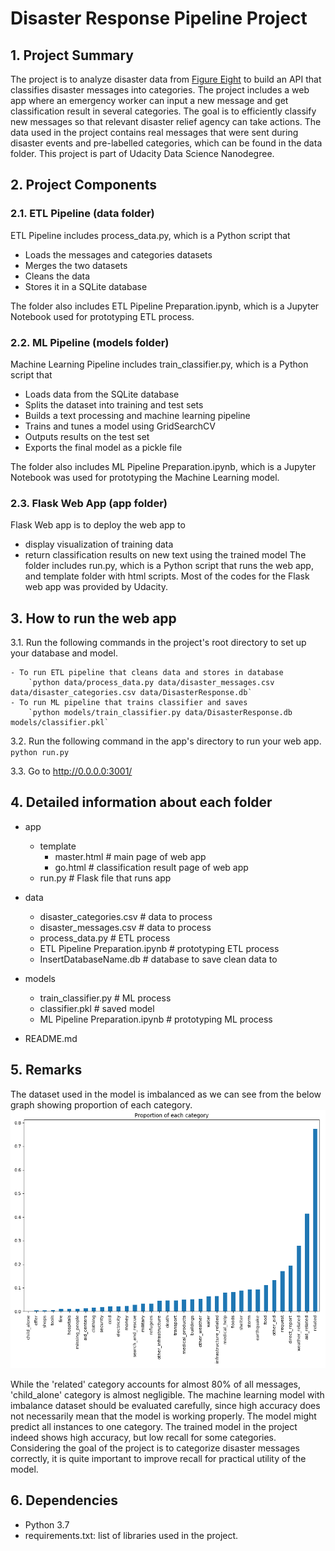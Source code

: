 # Disaster Response Pipeline Project

## 1. Project Summary
The project is to analyze disaster data from [Figure Eight](https://www.figure-eight.com/) to build an API that classifies disaster messages into categories. The project includes a web app where an emergency worker can input a new message and get classification result in several categories. The goal is to efficiently classify new messages so that relevant disaster relief agency can take actions. 
The data used in the project contains real messages that were sent during disaster events and pre-labelled categories, which can be found in the data folder. This project is part of Udacity Data Science Nanodegree.

## 2. Project Components
### 2.1. ETL Pipeline (data folder)
ETL Pipeline includes process_data.py, which is a Python script that 
- Loads the messages and categories datasets
- Merges the two datasets
- Cleans the data
- Stores it in a SQLite database

The folder also includes ETL Pipeline Preparation.ipynb, which is a Jupyter Notebook used for prototyping ETL process.

### 2.2. ML Pipeline (models folder)
Machine Learning Pipeline includes train_classifier.py, which is a Python script that 
- Loads data from the SQLite database
- Splits the dataset into training and test sets
- Builds a text processing and machine learning pipeline
- Trains and tunes a model using GridSearchCV
- Outputs results on the test set
- Exports the final model as a pickle file

The folder also includes ML Pipeline Preparation.ipynb, which is a Jupyter Notebook was used for prototyping the Machine Learning model.

### 2.3. Flask Web App (app folder)
Flask Web app is to deploy the web app to
- display visualization of training data
- return classification results on new text using the trained model
The folder includes run.py, which is a Python script that runs the web app, and template folder with html scripts. Most of the codes for the Flask web app was provided by Udacity. 

## 3. How to run the web app
3.1. Run the following commands in the project's root directory to set up your database and model.

    - To run ETL pipeline that cleans data and stores in database
        `python data/process_data.py data/disaster_messages.csv data/disaster_categories.csv data/DisasterResponse.db`
    - To run ML pipeline that trains classifier and saves
        `python models/train_classifier.py data/DisasterResponse.db models/classifier.pkl`

3.2. Run the following command in the app's directory to run your web app.
    `python run.py`

3.3. Go to http://0.0.0.0:3001/


## 4. Detailed information about each folder
* app
    - template
        - master.html  # main page of web app
        - go.html  # classification result page of web app
    - run.py  # Flask file that runs app

* data
    - disaster_categories.csv  # data to process
    - disaster_messages.csv  # data to process
    - process_data.py # ETL process
    - ETL Pipeline Preparation.ipynb # prototyping ETL process
    - InsertDatabaseName.db # database to save clean data to

* models
    - train_classifier.py # ML process
    - classifier.pkl  # saved model 
    - ML Pipeline Preparation.ipynb # prototyping ML process

* README.md


## 5. Remarks
The dataset used in the model is imbalanced as we can see from the below graph showing proportion of each category. 
![snapshot](https://github.com/kimjinhaha/disaster_response_pipeline_project/blob/master/proportion_categories.PNG)

While the 'related' category accounts for almost 80% of all messages, 'child_alone' category is almost negligible. 
The machine learning model with imbalance dataset should be evaluated carefully, since high accuracy does not necessarily mean that the model is working properly. The model might predict all instances to one category. The trained model in the project indeed shows high accuracy, but low recall for some categories. Considering the goal of the project is to categorize disaster messages correctly, it is quite important to improve recall for practical utility of the model.  


## 6. Dependencies
- Python 3.7
- requirements.txt: list of libraries used in the project.


